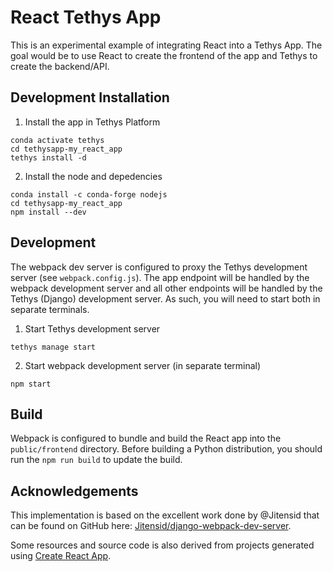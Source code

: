 # React Tethys App

This is an experimental example of integrating React into a Tethys App. The goal would be to use React to create the frontend of the app and Tethys to create the backend/API.

## Development Installation

1. Install the app in Tethys Platform

```
conda activate tethys
cd tethysapp-my_react_app
tethys install -d
```

2. Install the node and depedencies

```
conda install -c conda-forge nodejs
cd tethysapp-my_react_app
npm install --dev
```

## Development

The webpack dev server is configured to proxy the Tethys development server (see `webpack.config.js`). The app endpoint will be handled by the webpack development server and all other endpoints will be handled by the Tethys (Django) development server. As such, you will need to start both in separate terminals.

1. Start Tethys development server

```
tethys manage start
```

2. Start webpack development server (in separate terminal)

```
npm start
```

## Build

Webpack is configured to bundle and build the React app into the `public/frontend` directory. Before building a Python distribution, you should run the `npm run build` to update the build.

## Acknowledgements

This implementation is based on the excellent work done by @Jitensid that can be found on GitHub here: [Jitensid/django-webpack-dev-server](https://github.com/Jitensid/django-webpack-dev-server).

Some resources and source code is also derived from projects generated using [Create React App](https://create-react-app.dev/).